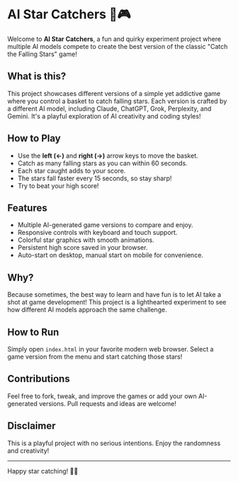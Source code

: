 # AI Star Catchers 🌟🎮

Welcome to **AI Star Catchers**, a fun and quirky experiment project where multiple AI models compete to create the best version of the classic "Catch the Falling Stars" game!

## What is this?

This project showcases different versions of a simple yet addictive game where you control a basket to catch falling stars. Each version is crafted by a different AI model, including Claude, ChatGPT, Grok, Perplexity, and Gemini. It's a playful exploration of AI creativity and coding styles!

## How to Play

- Use the **left (←)** and **right (→)** arrow keys to move the basket.
- Catch as many falling stars as you can within 60 seconds.
- Each star caught adds to your score.
- The stars fall faster every 15 seconds, so stay sharp!
- Try to beat your high score!

## Features

- Multiple AI-generated game versions to compare and enjoy.
- Responsive controls with keyboard and touch support.
- Colorful star graphics with smooth animations.
- Persistent high score saved in your browser.
- Auto-start on desktop, manual start on mobile for convenience.

## Why?

Because sometimes, the best way to learn and have fun is to let AI take a shot at game development! This project is a lighthearted experiment to see how different AI models approach the same challenge.

## How to Run

Simply open `index.html` in your favorite modern web browser. Select a game version from the menu and start catching those stars!

## Contributions

Feel free to fork, tweak, and improve the games or add your own AI-generated versions. Pull requests and ideas are welcome!

## Disclaimer

This is a playful project with no serious intentions. Enjoy the randomness and creativity!

---

Happy star catching! 🌠✨
